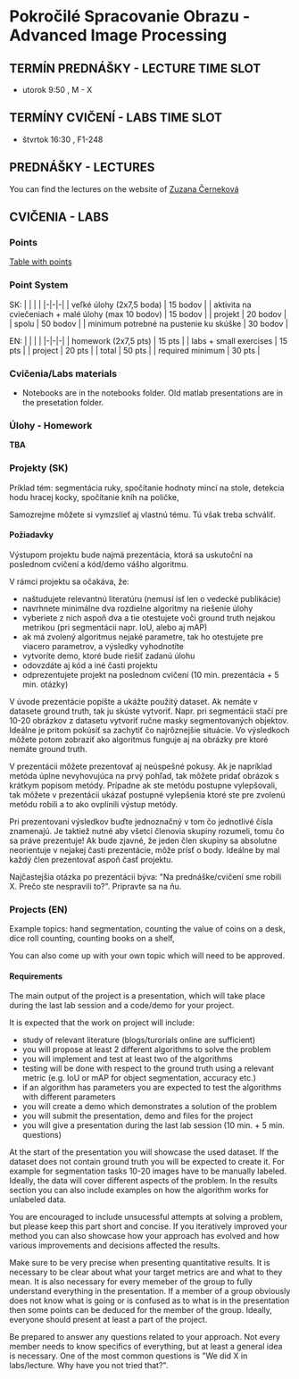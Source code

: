 # Pokročilé Spracovanie Obrazu - Advanced Image Processing

## TERMÍN PREDNÁŠKY - LECTURE TIME SLOT

* utorok 9:50 , M - X

## TERMÍNY CVIČENÍ - LABS TIME SLOT

* štvrtok 16:30 , F1-248


## PREDNÁŠKY - LECTURES

You can find the lectures on the website of [Zuzana Černeková](http://sccg.sk/~cernekova/lectures.html)


## CVIČENIA - LABS
### Points

[Table with points](https://docs.google.com/spreadsheets/d/1HX8snZt7RKt2jL3FsLWYoQ04Q5D9IaF4c6Os51pv2eE/edit?usp=sharing)

### Point System
SK:
| | | |
|-|-|-|
| veľké úlohy (2x7,5 boda) | 15 bodov |
| aktivita na cviečeniach + malé úlohy (max 10 bodov) | 15 bodov |
| projekt | 20 bodov |
| spolu | 50 bodov |
| minimum potrebné na pustenie ku skúške | 30 bodov |


EN:
| | | |
|-|-|-|
| homework (2x7,5 pts) | 15 pts |
| labs + small exercises | 15 pts |
| project | 20 pts |
| total | 50 pts |
| required minimum | 30 pts |


### Cvičenia/Labs materials

* Notebooks are in the notebooks folder. Old matlab presentations are in the presetation folder.

### Úlohy - Homework

**TBA**

### Projekty (SK)
Príklad tém: segmentácia ruky, spočítanie hodnoty mincí na stole, detekcia hodu hracej kocky, spočítanie kníh na poličke,

Samozrejme môžete si vymzslieť aj vlastnú tému. Tú však treba schváliť.

#### Požiadavky

Výstupom projektu bude najmä prezentácia, ktorá sa uskutoční na poslednom cvičení a kód/demo vášho algoritmu. 

V rámci projektu sa očakáva, že:
* naštudujete relevantnú literatúru (nemusí ísť len o vedecké publikácie)
* navrhnete minimálne dva rozdielne algoritmy na riešenie úlohy
* vyberiete z nich aspoň dva a tie otestujete voči ground truth nejakou metrikou (pri segmentácii napr. IoU, alebo aj mAP)
* ak má zvolený algoritmus nejaké parametre, tak ho otestujete pre viacero parametrov, a výsledky vyhodnotíte
* vytvoríte demo, ktoré bude riešiť zadanú úlohu
* odovzdáte aj kód a iné časti projektu
* odprezentujete projekt na poslednom cvičení (10 min. prezentácia + 5 min. otázky)

V úvode prezentácie popíšte a ukážte použitý dataset. Ak nemáte v datasete ground truth, tak ju skúste vytvoriť. Napr. pri segmentácii stačí pre 10-20 obrázkov z datasetu vytvoriť ručne masky segmentovaných objektov. Ideálne je pritom pokúsiť sa zachytiť čo najrôznejšie situácie. Vo výsledkoch môžete potom zobraziť ako algoritmus funguje aj na obrázky pre ktoré nemáte ground truth. 

V prezentácii môžete prezentovať aj neúspešné pokusy. Ak je napríklad metóda úplne nevyhovujúca na prvý pohľad, tak môžete pridať obrázok s krátkym popisom metódy. Prípadne ak ste metódu postupne vylepšovali, tak môžete v prezentácii ukázať postupné vylepšenia ktoré ste pre zvolenú metódu robili a to ako ovplinili výstup metódy.

Pri prezentovaní výsledkov buďte jednoznačný v tom čo jednotlivé čísla znamenajú. Je taktiež nutné aby všetci členovia skupiny rozumeli, tomu čo sa práve prezentuje! Ak bude zjavné, že jeden člen skupiny sa absolutne neorientuje v nejakej časti prezentácie, môže prísť o body. Ideálne by mal každý člen prezentovať aspoň časť projektu.

Najčastejšia otázka po prezentácii býva: "Na prednáške/cvičení sme robili X. Prečo ste nespravili to?". Pripravte sa na ňu.


### Projects (EN)

Example topics: hand segmentation, counting the value of coins on a desk, dice roll counting, counting books on a shelf,

You can also come up with your own topic which will need to be approved.

#### Requirements

The main output of the project is a presentation, which will take place during the last lab session and a code/demo for your project.

It is expected that the work on project will include:
* study of relevant literature (blogs/turorials online are sufficient)
* you will propose at least 2 different algorithms to solve the problem
* you will implement and test at least two of the algorithms
* testing will be done with respect to the ground truth using a relevant metric (e.g. IoU or mAP for object segmentation, accuracy etc.)
* if an algorithm has parameters you are expected to test the algorithms with different parameters
* you will create a demo which demonstrates a solution of the problem
* you will submit the presentation, demo and files for the project
* you will give a presentation during the last lab session (10 min. + 5 min. questions)

At the start of the presentation you will showcase the used dataset. If the dataset does not contain ground truth you will be expected to create it. For example for segmentation tasks 10-20 images have to be manually labeled. Ideally, the data will cover different aspects of the problem. In the results section you can also include examples on how the algorithm works for unlabeled data.

You are encouraged to include unsucessful attempts at solving a problem, but please keep this part short and concise. If you iteratively improved your method you can also showcase how your approach has evolved and how various improvements and decisions affected the results.

Make sure to be very precise when presenting quantitative results. It is necessary to be clear about what your target metrics are and what to they mean. It is also necessary for every memeber of the group to fully understand everything in the presentation. If a member of a group obviously does not know what is going or is confused as to what is in the presentation then some points can be deduced for the member of the group. Ideally, everyone should present at least a part of the project.

Be prepared to answer any questions related to your approach. Not every member needs to know specifics of everything, but at least a general idea is necessary. One of the most common questions is "We did X in labs/lecture. Why have you not tried that?".
